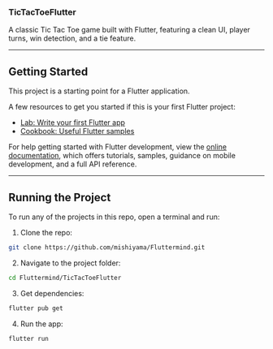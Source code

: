 
### TicTacToeFlutter
A classic Tic Tac Toe game built with Flutter, featuring a clean UI, player turns, win detection, and a tie feature.

---

## Getting Started

This project is a starting point for a Flutter application.

A few resources to get you started if this is your first Flutter project:

- [Lab: Write your first Flutter app](https://docs.flutter.dev/get-started/codelab)
- [Cookbook: Useful Flutter samples](https://docs.flutter.dev/cookbook)

For help getting started with Flutter development, view the
[online documentation](https://docs.flutter.dev/), which offers tutorials,
samples, guidance on mobile development, and a full API reference.

---

## Running the Project

To run any of the projects in this repo, open a terminal and run:

1. Clone the repo:
```bash
git clone https://github.com/mishiyama/Fluttermind.git
```
2. Navigate to the project folder:
```bash
cd Fluttermind/TicTacToeFlutter
```

3. Get dependencies:
 ```bash
flutter pub get
```
4. Run the app:
```bash
flutter run
```
